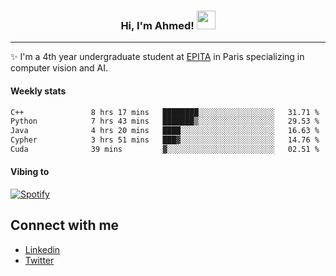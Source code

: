 <!-- Heading -->
<h3 align="center"> Hi, I'm Ahmed! <img src = "https://raw.githubusercontent.com/MartinHeinz/MartinHeinz/master/wave.gif" width = 30px></h3>

<!-- About section -->
---
✨ I'm a 4th year undergraduate student at <a href="https://www.epita.fr/en/">EPITA</a> in Paris specializing in computer vision and AI.

<h4 align ="left"> Weekly stats </h4>

<!--START_SECTION:waka-->

```txt
C++               8 hrs 17 mins   ████████░░░░░░░░░░░░░░░░░   31.71 %
Python            7 hrs 43 mins   ███████▒░░░░░░░░░░░░░░░░░   29.53 %
Java              4 hrs 20 mins   ████░░░░░░░░░░░░░░░░░░░░░   16.63 %
Cypher            3 hrs 51 mins   ███▓░░░░░░░░░░░░░░░░░░░░░   14.76 %
Cuda              39 mins         ▓░░░░░░░░░░░░░░░░░░░░░░░░   02.51 %
```

<!--END_SECTION:waka-->

<h4 align ="left">Vibing to</h4>

[![Spotify](https://novatorem-ten-lyart.vercel.app/api/spotify)](https://open.spotify.com/user/31knevkvll66tzc3gqtoi6ngjbre)

<!-- Connect section -->

## Connect with me
  * <a href="https://www.linkedin.com/in/ahmed-hassayoune">Linkedin</a>
  * <a href="https://twitter.com/Ahmedhassaaa">Twitter</a>

<!-- Connect section: END -->
